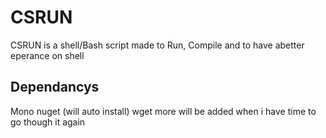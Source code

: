 # CSRUN
CSRUN is a shell/Bash script made to Run, Compile and to have abetter eperance on shell
## Dependancys 
Mono
nuget (will auto install)
wget
more will be added when i have time to go though it again
